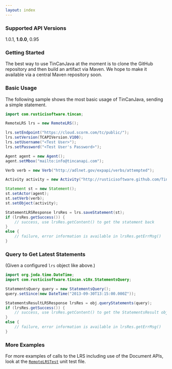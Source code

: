 ```yaml
---
layout: index
---
```


### Supported API Versions

1.0.1, **1.0.0**, 0.95

### Getting Started

The best way to use TinCanJava at the moment is to clone the GitHub repository and then build an artifact via Maven. We hope to make it available via a central Maven repository soon.

### Basic Usage

The following sample shows the most basic usage of TinCanJava, sending a simple statement.

```java
import com.rusticisoftware.tincan;

RemoteLRS lrs = new RemoteLRS();

lrs.setEndpoint("https://cloud.scorm.com/tc/public/");
lrs.setVersion(TCAPIVersion.V100);
lrs.setUsername("<Test User>");
lrs.setPassword("<Test User's Password>");

Agent agent = new Agent();
agent.setMbox("mailto:info@tincanapi.com");

Verb verb = new Verb("http://adlnet.gov/expapi/verbs/attempted");

Activity activity = new Activity("http://rusticisoftware.github.com/TinCanJava");

Statement st = new Statement();
st.setActor(agent);
st.setVerb(verb);
st.setObject(activity);

StatementLRSResponse lrsRes = lrs.saveStatement(st);
if (lrsRes.getSuccess()) {
    // success, use lrsRes.getContent() to get the statement back
}
else {
    // failure, error information is available in lrsRes.getErrMsg()
}
```

### Query to Get Latest Statements

(Given a configured `lrs` object like above.)

```java
import org.joda.time.DateTime;
import com.rusticisoftware.tincan.v10x.StatementsQuery;

StatementsQuery query = new StatementsQuery();
query.setSince(new DateTime("2013-09-30T13:15:00.000Z"));

StatementsResultLRSResponse lrsRes = obj.queryStatements(query);
if (lrsRes.getSuccess()) {
    // success, use lrsRes.getContent() to get the StatementsResult object
}
else {
    // failure, error information is available in lrsRes.getErrMsg()
}
```

### More Examples

For more examples of calls to the LRS including use of the Document APIs, look at the [`RemoteLRSTest`](https://github.com/RusticiSoftware/TinCanJava/blob/master/src/test/java/com/rusticisoftware/tincan/RemoteLRSTest.java) unit test file.
